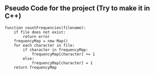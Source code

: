 ## Pseudo Code for the project (Try to make it in C++)

```
function countFrequencies(filename):
    if file does not exist:
        return error
    frequencyMap = new Map()
    for each character in file:
        if character in frequencyMap:
            frequencyMap[character] += 1
        else:
            frequencyMap[character] = 1
    return frequencyMap
```
